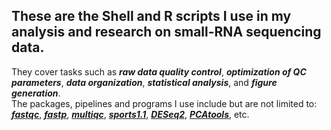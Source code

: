 ## These are the Shell and R scripts I use in my analysis and research on small-RNA sequencing data.  
They cover tasks such as ***raw data quality control***, ***optimization of QC parameters***, ***data organization***, ***statistical analysis***, and ***figure generation***.  
The packages, pipelines and programs I use include but are not limited to:  
[***fastqc***](https://www.bioinformatics.babraham.ac.uk/projects/fastqc/), [***fastp***](https://github.com/OpenGene/fastp), [***multiqc***](https://github.com/MultiQC/MultiQC), [***sports1.1***](https://github.com/junchaoshi/sports1.1), [***DESeq2***](https://bioconductor.org/packages/release/bioc/html/DESeq2.html), [***PCAtools***](https://www.bioconductor.org/packages/release/bioc/html/PCAtools.html), etc.
